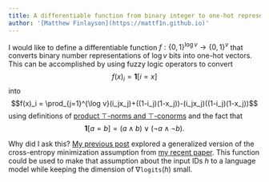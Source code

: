 ```yaml
---
title: A differentiable function from binary integer to one-hot representations
author: '[Matthew Finlayson](https://mattf1n.github.io)'
---
```


I would like to define a differentiable function $f:\{0,1\}^{\log v}\to\{0,1\}^{v}$
that converts binary number representations of $\log v$ bits into one-hot vectors.
This can be accomplished by using fuzzy logic operators to convert 
$$f(x)_i=\bm1[i=x]$$
into 
$$f(x)_i = \prod_{j=1}^{\log v}(i_jx_j)+((1-i_j)(1-x_j))-(i_jx_j)((1-i_j)(1-x_j))$$
using definitions of [product $\top$-norms and $\top$-conorms](https://arxiv.org/pdf/2002.06100.pdf) and the fact that 
$$\bm1[a=b]=(a\land b)\lor(\lnot a\land\lnot b).$$

Why did I ask this? 
[My previous post](deep-ba-sampling.html) explored a generalized version 
of the cross-entropy minimization assumption from [my recent paper](http://arxiv.org/abs/2310.01693).
This function could be used to make that assumption about the input IDs $h$ to a language model
while keeping the dimension of $\nabla\texttt{logits}(h)$ small.
